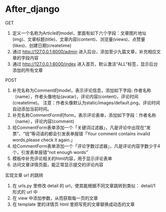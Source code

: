 # After_django

GET
1. 定义一个名称为Article的model，里面有如下六个字段：文章图片地址(img)、文章标题(title)、文章内容(content)、浏览量(views)、点赞量(likes)、创建日期(createtime)
2. 通过 http://127.0.0.1:8000/admin 进入后台，添加至少九篇文章，补充相应文章的字段内容
3. 通过 http://127.0.0.1:8000/index 进入首页，默认激活“ALL”标签，显示后台添加的所有文章

POST
1. 补充名称为Comment的model，表示评论信息，添加如下字段: 作者名称（name），作者头像地址(avatar)，评论内容(content)，评论时间(createtime)。 注意：作者头像默认为static/images/default.png，评论时间自动添加当前时间。
2. 补充名称CommentForm的form，表示评论表单，添加如下字段：作者名称（name），评论内容(comment)
3. 给CommentForm表单添加一个「关键词过滤器」，凡是评论中出现在“发票”、“钱”等词语的都会引发表单报错「Your comment contains invalid words,please check it again.」
4. 给CommentForm表单添加一个「评论字数过滤器」，凡是评论内容字数少于4个，引发表单报错“not enough words”
5. 模板中补充评论相关的html内容，用于显示评论表单
6. 访问文章详情页面，能正常显示提交的评论内容

实现文章 url 的跳转
1.	在 urls.py 里修改 detail 的 url，使其能根据不同文章跳转到类似： detail/1 形式的 url 中
2.	在 view 中添加参数，从而获取每一页的文章
3.	在 template 里的详情页 html 里把写死的文章替换成动态的文章

